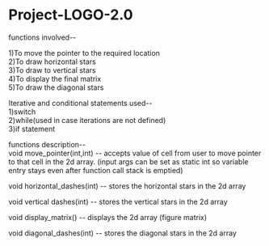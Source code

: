 # Project-LOGO-2.0

functions involved--

1)To move the pointer to the required location<br>
2)To draw horizontal stars <br>
3)To draw to vertical stars<br>
4)To display the final matrix<br>
5)To draw the diagonal stars<br>

Iterative and conditional statements used--<br>
1)switch<br>
2)while(used in case iterations are not defined)<br>
3)if statement<br>  

functions description--<br>
void move_pointer(int,int) -- accepts value of cell from user to move pointer to that cell in the 2d array.
(input args can be set as static int so variable entry stays even after function call stack is emptied) 

void horizontal_dashes(int) -- stores the horizontal stars in the 2d array

void vertical dashes(int) -- stores the vertical stars in the 2d array

void display_matrix() -- displays the 2d array (figure matrix) 

void diagonal_dashes(int) -- stores the diagonal stars in the 2d array
          
